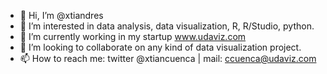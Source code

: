 - 👋 Hi, I’m @xtiandres
- 👀 I’m interested in data analysis, data visualization, R, R/Studio, python.
- 🌱 I’m currently working in my startup www.udaviz.com
- 💞️ I’m looking to collaborate on any kind of data visualization project.
- 📫 How to reach me: twitter @xtiancuenca | mail: ccuenca@udaviz.com

<!---
xtiandres/xtiandres is a ✨ special ✨ repository because its `README.md` (this file) appears on your GitHub profile.
You can click the Preview link to take a look at your changes.
--->
